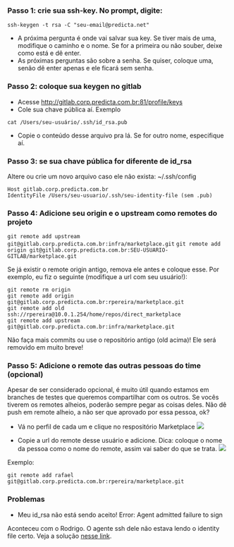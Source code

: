 ### Passo 1: crie sua ssh-key. No prompt, digite:

``ssh-keygen -t rsa -C "seu-email@predicta.net"``

  * A próxima pergunta é onde vai salvar sua key. Se tiver mais de uma, modifique o caminho e o nome. Se for a primeira ou não souber, deixe como está e dê enter.
  * As próximas perguntas são sobre a senha. Se quiser, coloque uma, senão dê enter apenas e ele ficará sem senha.

### Passo 2: coloque sua keygen no gitlab
  * Acesse http://gitlab.corp.predicta.com.br:81/profile/keys
  * Cole sua chave pública aí. Exemplo

  ``cat /Users/seu-usuário/.ssh/id_rsa.pub``

  * Copie o conteúdo desse arquivo pra lá. Se for outro nome, especifique aí.

### Passo 3: se sua chave pública for diferente de id_rsa
Altere ou crie um novo arquivo caso ele não exista: ~/.ssh/config

```
Host gitlab.corp.predicta.com.br
IdentityFile /Users/seu-usuario/.ssh/seu-identity-file (sem .pub)
```

### Passo 4: Adicione seu origin e o upstream como remotes do projeto

``git remote add upstream git@gitlab.corp.predicta.com.br:infra/marketplace.git``
``git remote add origin git@gitlab.corp.predicta.com.br:SEU-USUARIO-GITLAB/marketplace.git``

Se já existir o remote origin antigo, remova ele antes e coloque esse. Por exemplo, eu fiz o seguinte (modifique a url com seu usuário!):

```
git remote rm origin
git remote add origin git@gitlab.corp.predicta.com.br:rpereira/marketplace.git
git remote add old ssh://rpereira@10.0.1.254/home/repos/direct_marketplace
git remote add upstream git@gitlab.corp.predicta.com.br:infra/marketplace.git
```

Não faça mais commits ou use o repositório antigo (old acima)! Ele será removido em muito breve!

### Passo 5: Adicione o remote das outras pessoas do time (opcional)
Apesar de ser considerado opcional, é muito útil quando estamos em branches de testes que queremos compartilhar com os outros. Se vocês tiverem os remotes alheios, poderão sempre pegar as coisas deles. Não dê push em remote alheio, a não ser que aprovado por essa pessoa, ok?

  - Vá no perfil de cada um e clique no respositório Marketplace
  ![](http://i.imgur.com/TXJzepI.png)

  - Copie a url do remote desse usuário e adicione. Dica: coloque o nome da pessoa como o nome do remote, assim vai saber do que se trata.
  ![](http://i.imgur.com/YfknTsB.png)

  Exemplo:
  ```
git remote add rafael git@gitlab.corp.predicta.com.br:rpereira/marketplace.git
```

### Problemas
  - Meu id_rsa não está sendo aceito! Error: Agent admitted failure to sign

  Aconteceu com o Rodrigo. O agente ssh dele não estava lendo o identity file certo. Veja a solução [nesse link](https://help.github.com/articles/error-agent-admitted-failure-to-sign/).
